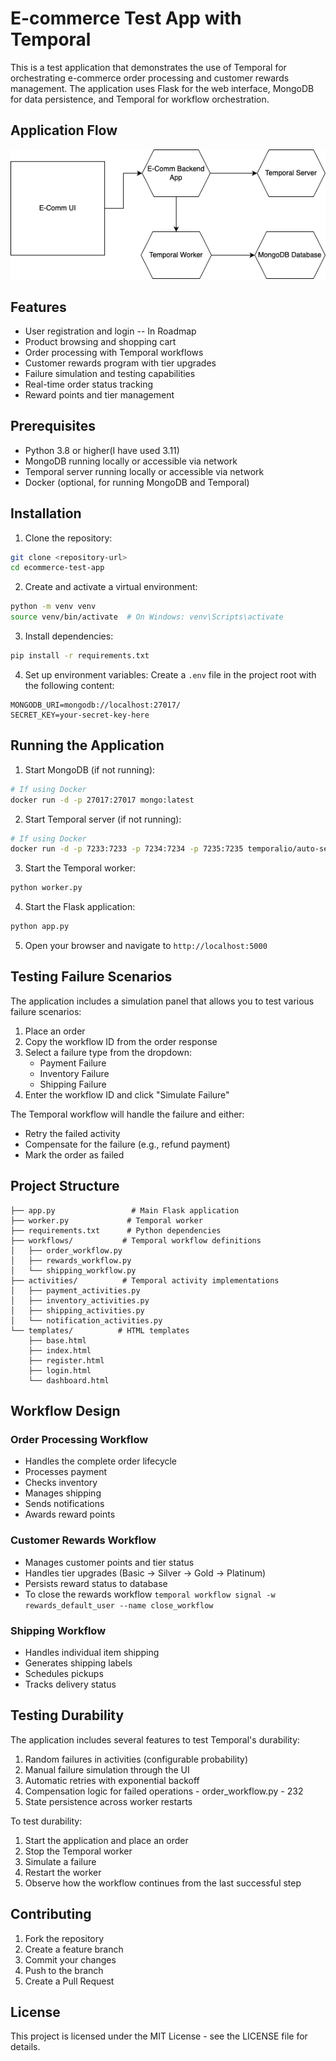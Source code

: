 # E-commerce Test App with Temporal

This is a test application that demonstrates the use of Temporal for orchestrating e-commerce order processing and customer rewards management. The application uses Flask for the web interface, MongoDB for data persistence, and Temporal for workflow orchestration.

## Application Flow

![Application Flow](templates/flow.png)

## Features

- User registration and login -- In Roadmap
- Product browsing and shopping cart
- Order processing with Temporal workflows
- Customer rewards program with tier upgrades
- Failure simulation and testing capabilities
- Real-time order status tracking
- Reward points and tier management

## Prerequisites

- Python 3.8 or higher(I have used 3.11)
- MongoDB running locally or accessible via network
- Temporal server running locally or accessible via network
- Docker (optional, for running MongoDB and Temporal)

## Installation

1. Clone the repository:
```bash
git clone <repository-url>
cd ecommerce-test-app
```

2. Create and activate a virtual environment:
```bash
python -m venv venv
source venv/bin/activate  # On Windows: venv\Scripts\activate
```

3. Install dependencies:
```bash
pip install -r requirements.txt
```

4. Set up environment variables:
Create a `.env` file in the project root with the following content:
```
MONGODB_URI=mongodb://localhost:27017/
SECRET_KEY=your-secret-key-here
```

## Running the Application

1. Start MongoDB (if not running):
```bash
# If using Docker
docker run -d -p 27017:27017 mongo:latest
```

2. Start Temporal server (if not running):
```bash
# If using Docker
docker run -d -p 7233:7233 -p 7234:7234 -p 7235:7235 temporalio/auto-setup:1.20
```

3. Start the Temporal worker:
```bash
python worker.py
```

4. Start the Flask application:
```bash
python app.py
```

5. Open your browser and navigate to `http://localhost:5000`

## Testing Failure Scenarios

The application includes a simulation panel that allows you to test various failure scenarios:

1. Place an order
2. Copy the workflow ID from the order response
3. Select a failure type from the dropdown:
   - Payment Failure
   - Inventory Failure
   - Shipping Failure
4. Enter the workflow ID and click "Simulate Failure"

The Temporal workflow will handle the failure and either:
- Retry the failed activity
- Compensate for the failure (e.g., refund payment)
- Mark the order as failed

## Project Structure

```
├── app.py                 # Main Flask application
├── worker.py             # Temporal worker
├── requirements.txt      # Python dependencies
├── workflows/           # Temporal workflow definitions
│   ├── order_workflow.py
│   ├── rewards_workflow.py
│   └── shipping_workflow.py
├── activities/          # Temporal activity implementations
│   ├── payment_activities.py
│   ├── inventory_activities.py
│   ├── shipping_activities.py
│   └── notification_activities.py
└── templates/          # HTML templates
    ├── base.html
    ├── index.html
    ├── register.html
    ├── login.html
    └── dashboard.html
```

## Workflow Design

### Order Processing Workflow
- Handles the complete order lifecycle
- Processes payment
- Checks inventory
- Manages shipping
- Sends notifications
- Awards reward points

### Customer Rewards Workflow
- Manages customer points and tier status
- Handles tier upgrades (Basic → Silver → Gold → Platinum)
- Persists reward status to database
- To close the rewards workflow `temporal workflow signal -w rewards_default_user --name close_workflow`

### Shipping Workflow
- Handles individual item shipping
- Generates shipping labels
- Schedules pickups
- Tracks delivery status

## Testing Durability

The application includes several features to test Temporal's durability:

1. Random failures in activities (configurable probability)
2. Manual failure simulation through the UI
3. Automatic retries with exponential backoff
4. Compensation logic for failed operations - order_workflow.py - 232
5. State persistence across worker restarts

To test durability:

1. Start the application and place an order
2. Stop the Temporal worker
3. Simulate a failure
4. Restart the worker
5. Observe how the workflow continues from the last successful step

## Contributing

1. Fork the repository
2. Create a feature branch
3. Commit your changes
4. Push to the branch
5. Create a Pull Request

## License

This project is licensed under the MIT License - see the LICENSE file for details. 